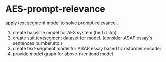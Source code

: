 # AES-prompt-relevance
apply text segment model to solve prompt-relevance . 
1. create baseline model for AES system (bert+lstm)  
2. create suit textsegment dataset for model.  (consider ASAP essay's sentences number,etc.) 
3. create text-segment model for ASAP essay based transformer encoder 
4. provide model graph for above-mentiond model 
